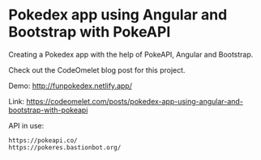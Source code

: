 # Pokedex app using Angular and Bootstrap with PokeAPI

Creating a Pokedex app with the help of PokeAPI, Angular and Bootstrap.

Check out the CodeOmelet blog post for this project.

Demo: http://funpokedex.netlify.app/

Link: https://codeomelet.com/posts/pokedex-app-using-angular-and-bootstrap-with-pokeapi

API in use:
```
https://pokeapi.co/
https://pokeres.bastionbot.org/
```
